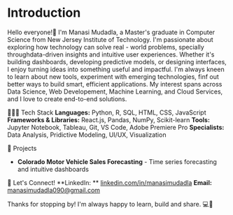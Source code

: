 # Introduction
Hello everyone!👋
I'm Manasi Mudadla, a Master's graduate in Computer Science from New Jersey Institute of Technology. I'm passionate about exploring how technology can solve real - world problems, specially throughdata-driven insights and intuitive user experiences. Whether it's building dashboards, developing predictive models, or designing interfaces, I enjoy turning ideas into something useful and impactful. 
I'm always kneen to learn about new tools, experiment with emerging technologies, finf out better ways to build smart, efficient applications. My interest spans across Data Science, Web Developement, Machine Learning, and Cloud Services, and I love to create end-to-end solutions. 

👩🏻‍💻 Tech Stack
**Languages:** Python, R, SQL, HTML, CSS, JavaScript
**Frameworks & Libraries:** React.js, Pandas, NumPy, Scikit-learn
**Tools:** Jupyter Notebook, Tableau, Git, VS Code, Adobe Premiere Pro
**Specialists:** Data Analysis, Pridictive Modeling, UI/UX, Visualization

🚀 Projects
- **Colorado Motor Vehicle Sales Forecasting** - Time series forecasting and intuitive dashboards

💬 Let's Connect!
**LinkedIn: ** [linkedin.com/in/manasimudadla](https://www.linkedin.com/in/manasimudadla)
**Email:** manasimudadla090@gmail.com

Thanks for stopping by! I'm always happy to learn, build and share. 💻🌟
